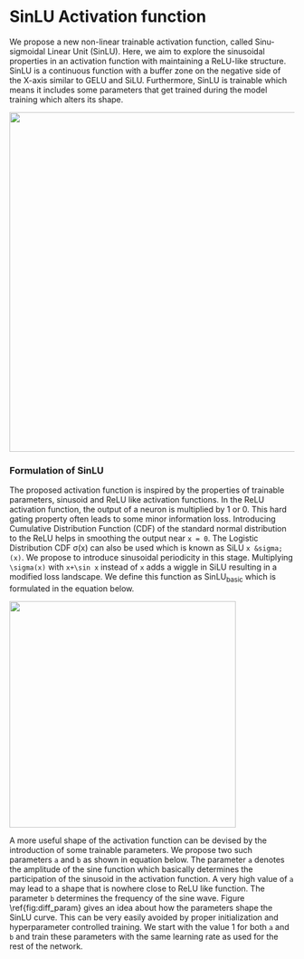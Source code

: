 # SinLU Activation function

We propose a new non-linear trainable activation function, called Sinu-sigmoidal Linear Unit (SinLU). Here, we aim to explore the sinusoidal properties in an activation function with maintaining a ReLU-like structure. SinLU is a continuous function with a buffer zone on the negative side of the X-axis similar to GELU and SiLU. Furthermore, SinLU is trainable which means it includes some parameters that get trained during the model training which alters its shape.

<img src="https://user-images.githubusercontent.com/31564734/121135309-00ba1280-c852-11eb-819f-35bc2c2aac03.jpg" width="600px"/>

### Formulation of SinLU
The proposed activation function is inspired by the properties of trainable parameters, sinusoid and ReLU like activation functions. In the ReLU activation function, the output of a neuron is multiplied by 1 or 0. This hard gating property often leads to some minor information loss. Introducing Cumulative Distribution Function (CDF) of the standard normal distribution to the ReLU helps in smoothing the output near `x = 0`. The Logistic Distribution CDF &sigma;(x) can also be used which is known as SiLU `x &sigma;(x)`. We propose to introduce sinusoidal periodicity in this stage. Multiplying `\sigma(x)` with `x+\sin x` instead of `x` adds a wiggle in SiLU resulting in a modified loss landscape. We define this function as SinLU<sub>basic</sub> which is formulated in the equation below. 

<img src="https://user-images.githubusercontent.com/31564734/121138086-fb11fc00-c854-11eb-9c8e-5986171b44f6.png" width="400px"/>

A more useful shape of the activation function can be devised by the introduction of some trainable parameters. We propose two such parameters `a` and `b` as shown in equation below. The parameter `a` denotes the amplitude of the sine function which basically determines the participation of the sinusoid in the activation function. A very high value of `a` may lead to a shape that is nowhere close to ReLU like function. The parameter `b` determines the frequency of the sine wave. Figure \ref{fig:diff_param} gives an idea about how the parameters shape the SinLU curve. This can be very easily avoided by proper initialization and hyperparameter controlled training. We start with the value 1 for both `a` and `b` and train these parameters with the same learning rate as used for the rest of the network.

